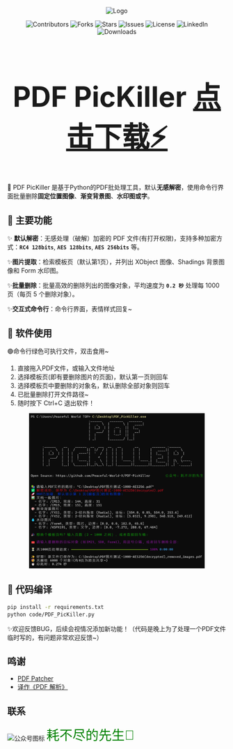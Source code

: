<p align="center">
  <img src="code/icon.ico" alt="Logo" width="150"/>
</p>

<p align="center">
  <img src="https://img.shields.io/github/contributors/Peaceful-World-X/PDF-PicKiller" alt="Contributors"/>
  <img src="https://img.shields.io/github/forks/Peaceful-World-X/PDF-PicKiller" alt="Forks"/>
  <img src="https://img.shields.io/github/stars/Peaceful-World-X/PDF-PicKiller" alt="Stars"/>
  <img src="https://img.shields.io/github/issues/Peaceful-World-X/PDF-PicKiller" alt="Issues"/>
  <img src="https://img.shields.io/github/license/Peaceful-World-X/PDF-PicKiller" alt="License"/>
  <img src="https://img.shields.io/badge/LinkedIn-Profile-blue" alt="LinkedIn"/>
  <img src="https://img.shields.io/github/downloads/Peaceful-World-X/PDF-PicKiller/total" alt="Downloads"/>
</p>

<h1 align="center" style="font-size: 64px;">PDF PicKiller 
  <a href="https://github.com/Peaceful-World-X/PDF-PicKiller/releases/download/V1.0/PDF_PicKiller_V1.0.exe" download>点击下载⚡</a>
</h1>


 🤖 PDF PicKiller 是基于Python的PDF批处理工具，默认**无感解密**，使用命令行界面批量删除**固定位置图像**、**渐变背景图**、**水印图或字**。

## 🥳 主要功能

✨ **默认解密**：无感处理（破解）加密的 PDF 文件(有打开权限)，支持多种加密方式：**`RC4 128bits`**, **`AES 128bits`**, **`AES 256bits`** 等。

✨**图片提取**：检索模板页（默认第1页），并列出 XObject 图像、Shadings 背景图像和 Form 水印图。

✨**批量删除**：批量高效的删除列出的图像对象，平均速度为 **`0.2 秒`** 处理每 1000 页（每页 5 个删除对象）。

✨**交互式命令行**：命令行界面，表情样式回复~

## 🤪 软件使用

🟢命令行绿色可执行文件，双击食用~
1. 直接拖入PDF文件，或输入文件地址
2. 选择模板页(即有要删除图片的页面)，默认第一页则回车
3. 选择模板页中要删除的对象名，默认删除全部对象则回车
4. 已批量删除打开文件路径~
5. 随时按下 Ctrl+C 退出软件！

<p align="center">
  <img src="images/demo.png" alt="软件界面" width="80%"/>
</p>

## 🤗 代码编译
```bash
pip install -r requirements.txt
python code/PDF_PicKiller.py
```
✨欢迎反馈BUG，后续会视情况添加新功能！（代码是晚上为了处理一个PDF文件临时写的，有问题非常欢迎反馈~）

## 鸣谢
- [PDF Patcher](https://github.com/wmjordan/pdfpatcher)
- [译作《PDF 解析》](https://github.com/zxyle/PDF-Explained)

## 联系
<p align="left">
  <img src="https://open.weixin.qq.com/zh_CN/htmledition/res/assets/res-design-download/icon64_appwx_logo.png" alt="公众号图标" width="15" style="vertical-align: middle;"/>
  <a href="https://mp.weixin.qq.com/s/oKylZyrSxNqMK8lUIo4RAw" style="font-size: 30px; color: green; text-decoration: none; font-family: sans-serif;">耗不尽的先生🥳</a>
</p>





